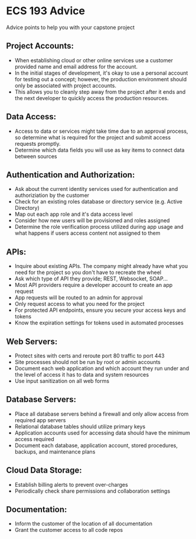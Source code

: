 # ECS 193 Advice

Advice points to help you with your capstone project


## Project Accounts:

- When establishing cloud or other online services use a customer provided name and email address for the account. 
- In the initial stages of development, it's okay to use a personal account for testing out a concept; however, the production environment should only be associated with project accounts.
- This allows you to cleanly step away from the project after it ends and the next developer to quickly access the production resources.


## Data Access:

- Access to data or services might take time due to an approval process, so determine what is required for the project and submit access requests promptly.
- Determine which data fields you will use as key items to connect data between sources


## Authentication and Authorization:

- Ask about the current identity services used for authentication and authoriziation by the customer
- Check for an existing roles database or directory service (e.g. Active Directory)
- Map out each app role and it's data access level
- Consider how new users will be provisioned and roles assigned
- Determine the role verification process utilized during app usage and what happens if users access content not assigned to them


## APIs:

- Inquire about existing APIs. The company might already have what you need for the project so you don't have to recreate the wheel
- Ask which type of API they provide; REST, Websocket, SOAP...
- Most API providers require a developer account to create an app request 
- App requests will be routed to an admin for approval
- Only request access to what you need for the project
- For protected API endpoints, ensure you secure your access keys and tokens
- Know the expiration settings for tokens used in automated processes


## Web Servers:

- Protect sites with certs and reroute port 80 traffic to port 443
- Site processes should not be run by root or admin accounts
- Document each web application and which account they run under and the level of access it has to data and system resources
- Use input sanitization on all web forms


## Database Servers:

- Place all database servers behind a firewall and only allow access from required app servers
- Relational database tables should utilize primary keys
- Application accounts used for accessing data should have the minimum access required
- Document each database, application account, stored procedures, backups, and maintenance plans


## Cloud Data Storage:

- Establish billing alerts to prevent over-charges
- Periodically check share permissions and collaboration settings


## Documentation:

- Inform the customer of the location of all documentation
- Grant the customer access to all code repos









